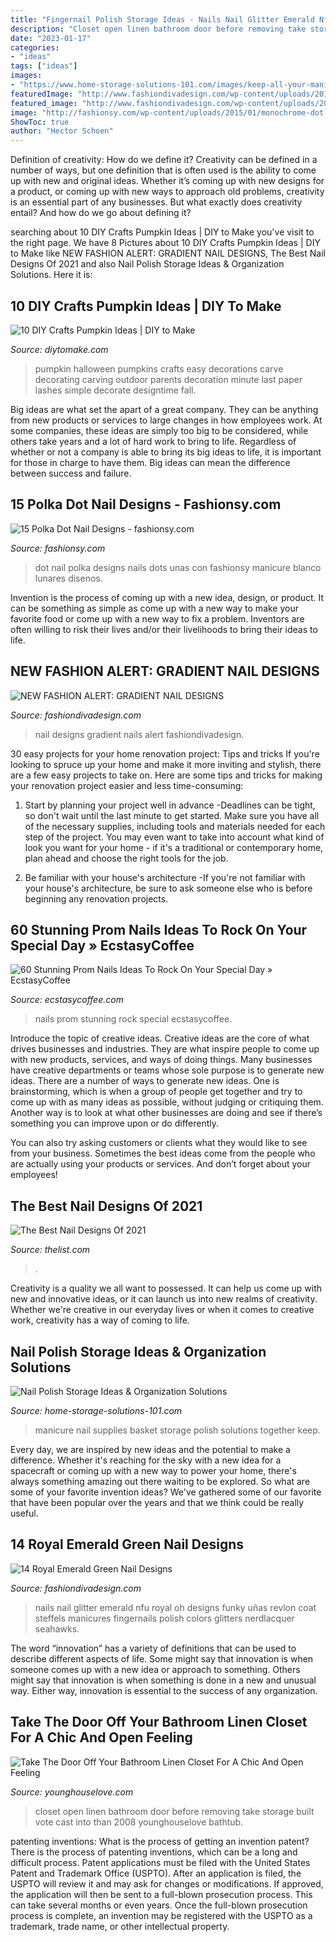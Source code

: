 ```yaml
---
title: "Fingernail Polish Storage Ideas - Nails Nail Glitter Emerald Nfu Royal Oh Designs Funky Uñas Revlon Coat Steffels Manicures Fingernails Polish Colors Glitters Nerdlacquer Seahawks"
description: "Closet open linen bathroom door before removing take storage built vote cast into than 2008 younghouselove bathtub"
date: "2023-01-17"
categories:
- "ideas"
tags: ["ideas"]
images:
- "https://www.home-storage-solutions-101.com/images/keep-all-your-manicure-supplies-together-in-a-basket-21797554.jpg"
featuredImage: "http://www.fashiondivadesign.com/wp-content/uploads/2014/09/DSC06959-640x853.jpg"
featured_image: "http://www.fashiondivadesign.com/wp-content/uploads/2014/11/The-Living-Daylights-Gradient-Nails-3-copy.jpg"
image: "http://fashionsy.com/wp-content/uploads/2015/01/monochrome-dot-nails.jpg"
ShowToc: true
author: "Hector Schoen"
---
```



Definition of creativity: How do we define it?
Creativity can be defined in a number of ways, but one definition that is often used is the ability to come up with new and original ideas. Whether it’s coming up with new designs for a product, or coming up with new ways to approach old problems, creativity is an essential part of any businesses. But what exactly does creativity entail? And how do we go about defining it?

	

		
searching about 10 DIY Crafts Pumpkin Ideas | DIY to Make you've visit to the right page. We have 8 Pictures about 10 DIY Crafts Pumpkin Ideas | DIY to Make like NEW FASHION ALERT: GRADIENT NAIL DESIGNS, The Best Nail Designs Of 2021 and also Nail Polish Storage Ideas &amp; Organization Solutions. Here it is:
		
    
## 10 DIY Crafts Pumpkin Ideas | DIY To Make

<img loading=lazy src="http://www.diytomake.com/wp-content/uploads/2015/10/great-pumpkin-idea.jpg" onerror="this.onerror=null;this.src='https://tse3.mm.bing.net/th?id=OIP.gmHyUGRXuHid_P1EmLwTqAHaJ3&amp;pid=15.1';" alt="10 DIY Crafts Pumpkin Ideas | DIY to Make">

_Source: diytomake.com_

>pumpkin halloween pumpkins crafts easy decorations carve decorating carving outdoor parents decoration minute last paper lashes simple decorate designtime fall. 

	

Big ideas are what set the apart of a great company. They can be anything from new products or services to large changes in how employees work. At some companies, these ideas are simply too big to be considered, while others take years and a lot of hard work to bring to life. Regardless of whether or not a company is able to bring its big ideas to life, it is important for those in charge to have them. Big ideas can mean the difference between success and failure.

    
## 15 Polka Dot Nail Designs - Fashionsy.com

<img loading=lazy src="http://fashionsy.com/wp-content/uploads/2015/01/monochrome-dot-nails.jpg" onerror="this.onerror=null;this.src='https://tse3.mm.bing.net/th?id=OIP.ZnKArAxlfWY1Z2hvSXnYzAHaHa&amp;pid=15.1';" alt="15 Polka Dot Nail Designs - fashionsy.com">

_Source: fashionsy.com_

>dot nail polka designs nails dots unas con fashionsy manicure blanco lunares disenos. 

	

Invention is the process of coming up with a new idea, design, or product. It can be something as simple as come up with a new way to make your favorite food or come up with a new way to fix a problem. Inventors are often willing to risk their lives and/or their livelihoods to bring their ideas to life.

    
## NEW FASHION ALERT: GRADIENT NAIL DESIGNS

<img loading=lazy src="http://www.fashiondivadesign.com/wp-content/uploads/2014/11/The-Living-Daylights-Gradient-Nails-3-copy.jpg" onerror="this.onerror=null;this.src='https://tse1.mm.bing.net/th?id=OIP.QXMZ-L2JqADGMpZyUlz2ygHaLE&amp;pid=15.1';" alt="NEW FASHION ALERT: GRADIENT NAIL DESIGNS">

_Source: fashiondivadesign.com_

>nail designs gradient nails alert fashiondivadesign. 

	

30 easy projects for your home renovation project: Tips and tricks
If you're looking to spruce up your home and make it more inviting and stylish, there are a few easy projects to take on. Here are some tips and tricks for making your renovation project easier and less time-consuming:
1. Start by planning your project well in advance -Deadlines can be tight, so don't wait until the last minute to get started. Make sure you have all of the necessary supplies, including tools and materials needed for each step of the project. You may even want to take into account what kind of look you want for your home - if it's a traditional or contemporary home, plan ahead and choose the right tools for the job.

2. Be familiar with your house's architecture -If you're not familiar with your house's architecture, be sure to ask someone else who is before beginning any renovation projects.

    
## 60 Stunning Prom Nails Ideas To Rock On Your Special Day » EcstasyCoffee

<img loading=lazy src="https://i0.wp.com/www.ecstasycoffee.com/wp-content/uploads/2016/08/Black-nails.jpg" onerror="this.onerror=null;this.src='https://tse3.mm.bing.net/th?id=OIP.YRMFDL_AoF9LCqxPRpV2cAHaJ4&amp;pid=15.1';" alt="60 Stunning Prom Nails Ideas To Rock On Your Special Day » EcstasyCoffee">

_Source: ecstasycoffee.com_

>nails prom stunning rock special ecstasycoffee. 

	

Introduce the topic of creative ideas.
Creative ideas are the core of what drives businesses and industries. They are what inspire people to come up with new products, services, and ways of doing things. Many businesses have creative departments or teams whose sole purpose is to generate new ideas.
There are a number of ways to generate new ideas. One is brainstorming, which is when a group of people get together and try to come up with as many ideas as possible, without judging or critiquing them. Another way is to look at what other businesses are doing and see if there’s something you can improve upon or do differently.

You can also try asking customers or clients what they would like to see from your business. Sometimes the best ideas come from the people who are actually using your products or services. And don’t forget about your employees!

    
## The Best Nail Designs Of 2021

<img loading=lazy src="https://www.thelist.com/img/gallery/the-best-nail-designs-of-2021/the-mid-century-modern-design-is-a-trendy-and-unexpected-look-for-2021-nail-designs-1616600723.jpg" onerror="this.onerror=null;this.src='https://tse2.mm.bing.net/th?id=OIP.Pd_t4aCCcS5Nv02_Cgap9gHaEK&amp;pid=15.1';" alt="The Best Nail Designs Of 2021">

_Source: thelist.com_

>. 

	

Creativity is a quality we all want to possessed. It can help us come up with new and innovative ideas, or it can launch us into new realms of creativity. Whether we're creative in our everyday lives or when it comes to creative work, creativity has a way of coming to life.

    
## Nail Polish Storage Ideas &amp; Organization Solutions

<img loading=lazy src="https://www.home-storage-solutions-101.com/images/keep-all-your-manicure-supplies-together-in-a-basket-21797554.jpg" onerror="this.onerror=null;this.src='https://tse1.mm.bing.net/th?id=OIP._Pe3Fs2rmLEoit5tK4C6-wHaFh&amp;pid=15.1';" alt="Nail Polish Storage Ideas &amp; Organization Solutions">

_Source: home-storage-solutions-101.com_

>manicure nail supplies basket storage polish solutions together keep. 

	

Every day, we are inspired by new ideas and the potential to make a difference. Whether it's reaching for the sky with a new idea for a spacecraft or coming up with a new way to power your home, there's always something amazing out there waiting to be explored. So what are some of your favorite invention ideas? We've gathered some of our favorite that have been popular over the years and that we think could be really useful.

    
## 14 Royal Emerald Green Nail Designs

<img loading=lazy src="http://www.fashiondivadesign.com/wp-content/uploads/2014/09/DSC06959-640x853.jpg" onerror="this.onerror=null;this.src='https://tse3.mm.bing.net/th?id=OIP.--UrInZi9Ni7F2pmdhYUxAHaJ3&amp;pid=15.1';" alt="14 Royal Emerald Green Nail Designs">

_Source: fashiondivadesign.com_

>nails nail glitter emerald nfu royal oh designs funky uñas revlon coat steffels manicures fingernails polish colors glitters nerdlacquer seahawks. 

	

The word “innovation” has a variety of definitions that can be used to describe different aspects of life. Some might say that innovation is when someone comes up with a new idea or approach to something. Others might say that innovation is when something is done in a new and unusual way. Either way, innovation is essential to the success of any organization.

    
## Take The Door Off Your Bathroom Linen Closet For A Chic And Open Feeling

<img loading=lazy src="https://www.younghouselove.com/wp-content/uploads/2008/07/bathroombefore.jpg" onerror="this.onerror=null;this.src='https://tse4.mm.bing.net/th?id=OIP.Vv5B9BN04C9_RBjjbLwLxQHaJ4&amp;pid=15.1';" alt="Take The Door Off Your Bathroom Linen Closet For A Chic And Open Feeling">

_Source: younghouselove.com_

>closet open linen bathroom door before removing take storage built vote cast into than 2008 younghouselove bathtub. 

	

patenting inventions: What is the process of getting an invention patent?
There is the process of patenting inventions, which can be a long and difficult process. Patent applications must be filed with the United States Patent and Trademark Office (USPTO). After an application is filed, the USPTO will review it and may ask for changes or modifications. If approved, the application will then be sent to a full-blown prosecution process. This can take several months or even years. Once the full-blown prosecution process is complete, an invention may be registered with the USPTO as a trademark, trade name, or other intellectual property.

